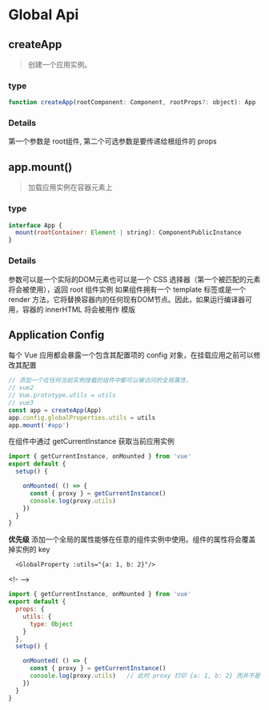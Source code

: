 
# Global Api

## createApp
> 创建一个应用实例。
### type
```js
function createApp(rootComponent: Component, rootProps?: object): App
```
### Details
第一个参数是 root组件, 第二个可选参数是要传递给根组件的 props

## app.mount()
> 加载应用实例在容器元素上
### type
```js
interface App {
  mount(rootContainer: Element | string): ComponentPublicInstance
}
```
### Details
参数可以是一个实际的DOM元素也可以是一个 CSS 选择器（第一个被匹配的元素将会被使用），返回 root 组件实例
如果组件拥有一个 template 标签或是一个 render 方法，它将替换容器内的任何现有DOM节点。因此，如果运行编译器可用，容器的 innerHTML 将会被用作 模版

## Application Config
每个 Vue 应用都会暴露一个包含其配置项的 config 对象，在挂载应用之前可以修改其配置

```js
// 添加一个在任何当前实例挂载的组件中都可以被访问的全局属性，
// vue2 
// Vue.prototype.utils = utils
// vue3
const app = createApp(App)
app.config.globalProperties.utils = utils
app.mount('#app')
```

在组件中通过 getCurrentInstance 获取当前应用实例

```js
import { getCurrentInstance, onMounted } from 'vue'
export default {
  setup() {

    onMounted( () => {
      const { proxy } = getCurrentInstance()
      console.log(proxy.utils)  
    })
  }
}
```

**优先级**
添加一个全局的属性能够在任意的组件实例中使用。组件的属性将会覆盖掉实例的 key

```vue
  <GlobalProperty :utils="{a: 1, b: 2}"/>
```
<!- -->
```js
import { getCurrentInstance, onMounted } from 'vue'
export default {
  props: {
    utils: {
      type: Object
    }
  },
  setup() {

    onMounted( () => {
      const { proxy } = getCurrentInstance()
      console.log(proxy.utils)   // 此时 proxy 打印 {a: 1, b: 2} 而并不是曾经配置的全局工具
    })
  }
}
```

